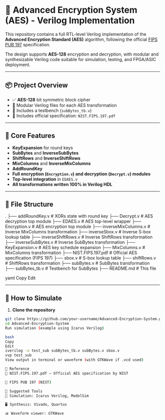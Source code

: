 # 🔐 Advanced Encryption System (AES) - Verilog Implementation

This repository contains a full RTL-level Verilog implementation of the **Advanced Encryption Standard (AES)** algorithm, following the official [FIPS PUB 197](https://csrc.nist.gov/publications/detail/fips/197/final) specification.

The design supports **AES-128** encryption and decryption, with modular and synthesizable Verilog code suitable for simulation, testing, and FPGA/ASIC deployment.

---

## 📦 Project Overview

- ✅ **AES-128** bit symmetric block cipher  
- 🧩 Modular Verilog files for each AES transformation  
- 🧪 Includes a testbench (`subBytes_tb.v`)  
- 📄 Includes official specification: `NIST.FIPS.197.pdf`

---

## 🧠 Core Features

- **KeyExpansion** for round keys  
- **SubBytes** and **InverseSubBytes**  
- **ShiftRows** and **InverseShiftRows**  
- **MixColumns** and **InverseMixColumns**  
- **AddRoundKey**  
- **Full encryption (`Encryption.v`) and decryption (`Decrypt.v`) modules**  
- **Top-level integration** in `EDAES.v`  
- **All transformations written 100% in Verilog HDL**

---

## 📁 File Structure

.
├── addRoundKey.v # XORs state with round key
├── Decrypt.v # AES decryption top module
├── EDAES.v # AES top-level wrapper
├── Encryption.v # AES encryption top module
├── inverseMixColumns.v # Inverse MixColumns transformation
├── inverseSbox.v # Inverse S-box lookup table
├── inverseShiftRows.v # Inverse ShiftRows transformation
├── inverseSubBytes.v # Inverse SubBytes transformation
├── KeyExpansion.v # AES key schedule expansion
├── MixColumns.v # MixColumns transformation
├── NIST.FIPS.197.pdf # Official AES specification (FIPS 197)
├── sbox.v # S-box lookup table
├── shiftRows.v # ShiftRows transformation
├── subBytes.v # SubBytes transformation
├── subBytes_tb.v # Testbench for SubBytes
├── README.md # This file

yaml
Copy
Edit

---

## 🚀 How to Simulate

1. **Clone the repository**
```bash
git clone https://github.com/your-username/Advanced-Encryption-System.git
cd Advanced-Encryption-System
Run simulation (example using Icarus Verilog)

bash
Copy
Edit
iverilog -o test_sub subBytes_tb.v subBytes.v sbox.v
vvp test_sub
View output in terminal or waveform (with GTKWave if .vcd used)

📖 Reference
📄 NIST.FIPS.197.pdf — Official AES specification by NIST

🔗 FIPS PUB 197 (NIST)

📘 Suggested Tools
🧪 Simulation: Icarus Verilog, ModelSim

🖥️ Synthesis: Vivado, Quartus

📊 Waveform viewer: GTKWave
